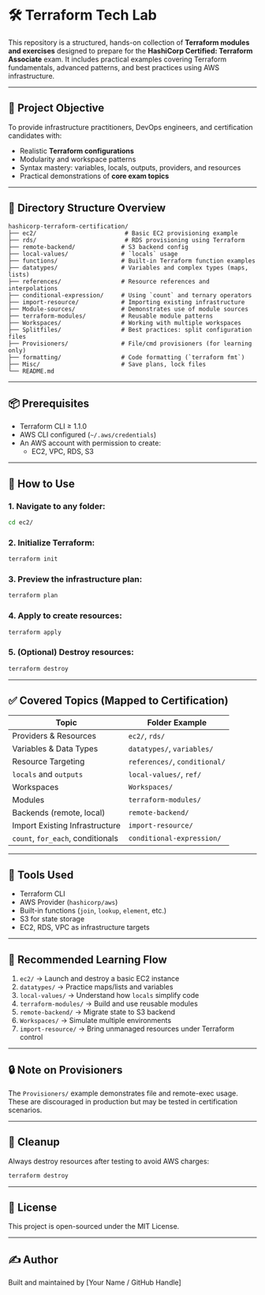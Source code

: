 # 🛠️ Terraform Tech Lab 

This repository is a structured, hands-on collection of **Terraform modules and exercises** designed to prepare for the **HashiCorp Certified: Terraform Associate** exam. It includes practical examples covering Terraform fundamentals, advanced patterns, and best practices using AWS infrastructure.

---

## 🎯 Project Objective

To provide infrastructure practitioners, DevOps engineers, and certification candidates with:

- Realistic **Terraform configurations**
- Modularity and workspace patterns
- Syntax mastery: variables, locals, outputs, providers, and resources
- Practical demonstrations of **core exam topics**

---

## 📂 Directory Structure Overview

```
hashicorp-terraform-certification/
├── ec2/                         # Basic EC2 provisioning example
├── rds/                         # RDS provisioning using Terraform
├── remote-backend/             # S3 backend config
├── local-values/               # `locals` usage
├── functions/                  # Built-in Terraform function examples
├── datatypes/                  # Variables and complex types (maps, lists)
├── references/                 # Resource references and interpolations
├── conditional-expression/     # Using `count` and ternary operators
├── import-resource/            # Importing existing infrastructure
├── Module-sources/             # Demonstrates use of module sources
├── terraform-modules/          # Reusable module patterns
├── Workspaces/                 # Working with multiple workspaces
├── Splitfiles/                 # Best practices: split configuration files
├── Provisioners/               # File/cmd provisioners (for learning only)
├── formatting/                 # Code formatting (`terraform fmt`)
├── Misc/                       # Save plans, lock files
└── README.md
```

---

## 📦 Prerequisites

- Terraform CLI ≥ 1.1.0
- AWS CLI configured (`~/.aws/credentials`)
- An AWS account with permission to create:
  - EC2, VPC, RDS, S3

---

## 🧪 How to Use

### 1. Navigate to any folder:

```bash
cd ec2/
```

### 2. Initialize Terraform:

```bash
terraform init
```

### 3. Preview the infrastructure plan:

```bash
terraform plan
```

### 4. Apply to create resources:

```bash
terraform apply
```

### 5. (Optional) Destroy resources:

```bash
terraform destroy
```

---

## ✅ Covered Topics (Mapped to Certification)

| Topic                            | Folder Example                |
|----------------------------------|-------------------------------|
| Providers & Resources            | `ec2/`, `rds/`                |
| Variables & Data Types           | `datatypes/`, `variables/`    |
| Resource Targeting               | `references/`, `conditional/` |
| `locals` and `outputs`           | `local-values/`, `ref/`       |
| Workspaces                       | `Workspaces/`                 |
| Modules                          | `terraform-modules/`          |
| Backends (remote, local)         | `remote-backend/`             |
| Import Existing Infrastructure   | `import-resource/`            |
| `count`, `for_each`, conditionals| `conditional-expression/`     |

---

## 🧰 Tools Used

- Terraform CLI
- AWS Provider (`hashicorp/aws`)
- Built-in functions (`join`, `lookup`, `element`, etc.)
- S3 for state storage
- EC2, RDS, VPC as infrastructure targets

---

## 📘 Recommended Learning Flow

1. `ec2/` → Launch and destroy a basic EC2 instance
2. `datatypes/` → Practice maps/lists and variables
3. `local-values/` → Understand how `locals` simplify code
4. `terraform-modules/` → Build and use reusable modules
5. `remote-backend/` → Migrate state to S3 backend
6. `Workspaces/` → Simulate multiple environments
7. `import-resource/` → Bring unmanaged resources under Terraform control

---

## 🔒 Note on Provisioners

The `Provisioners/` example demonstrates file and remote-exec usage. These are discouraged in production but may be tested in certification scenarios.

---

## 🧹 Cleanup

Always destroy resources after testing to avoid AWS charges:

```bash
terraform destroy
```

---

## 📝 License

This project is open-sourced under the MIT License.

---

## ✍️ Author

Built and maintained by [Your Name / GitHub Handle]
